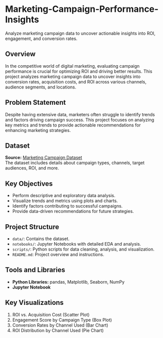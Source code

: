 # Marketing-Campaign-Performance-Insights
Analyze marketing campaign data to uncover actionable insights into ROI, engagement, and conversion rates.

## Overview
In the competitive world of digital marketing, evaluating campaign performance is crucial for optimizing ROI and driving better results. This project analyzes marketing campaign data to uncover insights into conversion rates, acquisition costs, and ROI across various channels, audience segments, and locations.

## Problem Statement
Despite having extensive data, marketers often struggle to identify trends and factors driving campaign success. This project focuses on analyzing key metrics and trends to provide actionable recommendations for enhancing marketing strategies.

## Dataset
**Source:** [Marketing Campaign Dataset](https://raw.githubusercontent.com/ArchanaInsights/Datasets/main/marketing_campaign.csv)  
The dataset includes details about campaign types, channels, target audiences, ROI, and more.

## Key Objectives
- Perform descriptive and exploratory data analysis.
- Visualize trends and metrics using plots and charts.
- Identify factors contributing to successful campaigns.
- Provide data-driven recommendations for future strategies.

## Project Structure
- `data/`: Contains the dataset.
- `notebooks/`: Jupyter Notebooks with detailed EDA and analysis.
- `scripts/`: Python scripts for data cleaning, analysis, and visualization.
- `README.md`: Project overview and instructions.


## Tools and Libraries
- **Python Libraries:** pandas, Matplotlib, Seaborn, NumPy
- **Jupyter Notebook**

## Key Visualizations
1. ROI vs. Acquisition Cost (Scatter Plot)
2. Engagement Score by Campaign Type (Box Plot)
3. Conversion Rates by Channel Used (Bar Chart)
4. ROI Distribution by Channel Used (Pie Chart)

